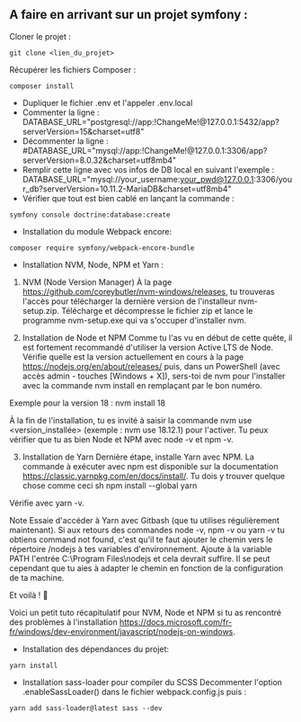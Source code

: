 A faire en arrivant sur un projet symfony : 
---
Cloner le projet : 
```shell
git clone <lien_du_projet>
```
Récupérer les fichiers Composer : 
 ```shell
 composer install
 ```

* Dupliquer le fichier .env et l'appeler .env.local 
* Commenter la ligne : DATABASE_URL="postgresql://app:!ChangeMe!@127.0.0.1:5432/app?serverVersion=15&charset=utf8"
* Décommenter la ligne : #DATABASE_URL="mysql://app:!ChangeMe!@127.0.0.1:3306/app?serverVersion=8.0.32&charset=utf8mb4"
* Remplir cette ligne avec vos infos de DB local en suivant l'exemple : 
DATABASE_URL="mysql://your_username:your_pwd@127.0.0.1:3306/your_db?serverVersion=10.11.2-MariaDB&charset=utf8mb4"
* Vérifier que tout est bien cablé en lançant la commande : 
```shell
symfony console doctrine:database:create
```
* Installation du module Webpack encore: 
```shell
composer require symfony/webpack-encore-bundle
```
* Installation NVM, Node, NPM et Yarn : 

1. NVM (Node Version Manager)
À la page https://github.com/coreybutler/nvm-windows/releases, tu trouveras l'accès pour télécharger la dernière version de l'installeur nvm-setup.zip.
Télécharge et décompresse le fichier zip et lance le programme nvm-setup.exe qui va s'occuper d'installer nvm.

2. Installation de Node et NPM
Comme tu l'as vu en début de cette quête, il est fortement recommandé d'utiliser la version Active LTS de Node. Vérifie quelle est la version actuellement en cours à la page https://nodejs.org/en/about/releases/ puis, dans un PowerShell (avec accès admin - touches [Windows + X]), sers-toi de nvm pour l'installer avec la commande nvm install <version> en remplaçant <version> par le bon numéro.

Exemple pour la version 18 : nvm install 18

À la fin de l'installation, tu es invité à saisir la commande nvm use <version_installée> (exemple : nvm use 18.12.1) pour l'activer.
Tu peux vérifier que tu as bien Node et NPM avec node -v et npm -v.

3. Installation de Yarn
Dernière étape, installe Yarn avec NPM.
La commande à exécuter avec npm est disponible sur la documentation https://classic.yarnpkg.com/en/docs/install/. Tu dois y trouver quelque chose comme ceci
sh npm install --global yarn

Vérifie avec yarn -v.

Note
Essaie d'accéder à Yarn avec Gitbash (que tu utilises régulièrement maintenant). Si aux retours des commandes node -v, npm -v ou yarn -v tu obtiens command not found, c'est qu'il te faut ajouter le chemin vers le répertoire /nodejs à tes variables d'environnement. Ajoute à la variable PATH l'entrée C:\Program Files\nodejs et cela devrait suffire. Il se peut cependant que tu aies à adapter le chemin en fonction de la configuration de ta machine.

Et voilà ! 🎉

Voici un petit tuto récapitulatif pour NVM, Node et NPM si tu as rencontré des problèmes à l'installation https://docs.microsoft.com/fr-fr/windows/dev-environment/javascript/nodejs-on-windows.

* Installation des dépendances du projet: 
```shell
yarn install
```
* Installation sass-loader pour compiler du SCSS
    Decommenter l'option .enableSassLoader() dans le fichier webpack.config.js puis :
```shell
yarn add sass-loader@latest sass --dev
```
